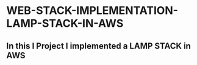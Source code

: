 # WEB-STACK-IMPLEMENTATION-LAMP-STACK-IN-AWS
## In this I Project I implemented a LAMP STACK in AWS
